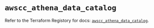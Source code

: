 # `awscc_athena_data_catalog`

Refer to the Terraform Registory for docs: [`awscc_athena_data_catalog`](https://registry.terraform.io/providers/hashicorp/awscc/0.70.0/docs/resources/athena_data_catalog).
